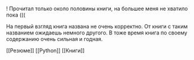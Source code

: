 ! Прочитал только около половины книги, на большее меня не хватило пока (((

На первый взгляд книга названа не очень корректно. От книги с таким названием ожидаешь немного другого. В тоже время книга по своему содержанию очень сильная и годная.

[[Резюме]]
[[Python]]
[[Книги]]